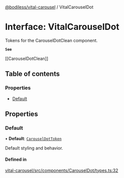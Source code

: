 [@bodiless/vital-carousel](../README.md) / VitalCarouselDot

# Interface: VitalCarouselDot

Tokens for the CarouselDotClean component.

**`See`**

[[CarouselDotClean]]

## Table of contents

### Properties

- [Default](VitalCarouselDot.md#default)

## Properties

### Default

• **Default**: [`CarouselDotToken`](../README.md#carouseldottoken)

Default styling and behavior.

#### Defined in

[vital-carousel/src/components/CarouselDot/types.ts:32](https://github.com/johnsonandjohnson/Bodiless-JS/blob/b886960f7/packages/vital-carousel/src/components/CarouselDot/types.ts#L32)
